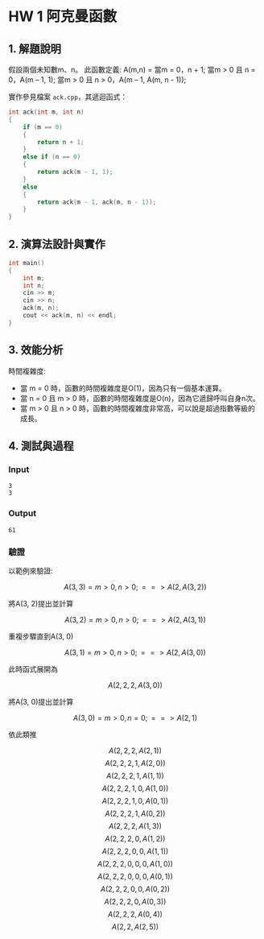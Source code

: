# HW 1 阿克曼函數

## 1. 解題說明

假設兩個未知數m、n。
此函數定義:
A(m,n) = 當m = 0，n + 1;
         當m > 0 且 n = 0，A(m – 1, 1);
         當m > 0 且 n > 0，A(m – 1, A(m, n - 1));

實作參見檔案 `ack.cpp`，其遞迴函式：

```cpp
int ack(int m, int n)
{
	if (m == 0)
	{
		return n + 1;
	}
	else if (n == 0)
	{
		return ack(m - 1, 1);
	}
	else
	{
		return ack(m - 1, ack(m, n - 1));
	}
}
```

## 2. 演算法設計與實作

```cpp
int main()
{
	int m;
	int n;
	cin >> m;
	cin >> n;
	ack(m, n);
	cout << ack(m, n) << endl;
}
```

## 3. 效能分析
時間複雜度:
- 當 m = 0 時，函數的時間複雜度是O(1)，因為只有一個基本運算。
- 當 n = 0 且 m > 0 時，函數的時間複雜度是O(n)，因為它遞歸呼叫自身n次。
- 當 m > 0 且 n > 0 時，函數的時間複雜度非常高，可以說是超過指數等級的成長。

## 4. 測試與過程

### Input

```plain
3
3

```

### Output

```plain
61

```

### 驗證

以範例來驗證:

$$A(3, 3) = m > 0, n > 0; ==>A(2, A(3, 2))$$

將A(3, 2)提出並計算

$$A(3, 2) = m > 0, n > 0; ==>A(2, A(3, 1))$$

重複步驟直到A(3, 0)

$$A(3, 1) = m > 0, n > 0; ==>A(2, A(3, 0))$$

此時函式展開為

$$A(2, 2, 2, A(3, 0))$$

將A(3, 0)提出並計算

$$A(3, 0) = m > 0, n = 0; ==>A(2, 1)$$

依此類推

$$A(2, 2, 2, A(2, 1))$$
$$A(2, 2, 2, 1, A(2, 0))$$
$$A(2, 2, 2, 1, A(1, 1))$$
$$A(2, 2, 2, 1, 0, A(1, 0))$$
$$A(2, 2, 2, 1, 0, A(0, 1))$$
$$A(2, 2, 2, 1, A(0, 2))$$
$$A(2, 2, 2, A(1, 3))$$
$$A(2, 2, 2, 0, A(1, 2))$$
$$A(2, 2, 2, 0, 0, A(1, 1))$$
$$A(2, 2, 2, 0, 0, 0, A(1, 0))$$
$$A(2, 2, 2, 0, 0, 0, A(0, 1))$$
$$A(2, 2, 2, 0, 0, A(0, 2))$$
$$A(2, 2, 2, 0, A(0, 3))$$
$$A(2, 2, 2, A(0, 4))$$
$$A(2, 2, A(2, 5))$$
